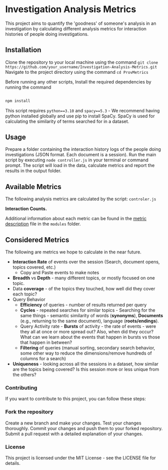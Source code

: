 # Investigation Analysis Metrics

This project aims to quantify the 'goodness' of someone's analysis in an investigation by calculating different analysis metrics for interaction histories of people doing investigations.

## Installation

Clone the repository to your local machine using the command `git clone https://github.com/your_username/Investigation-Analysis-Metrics.git`
Navigate to the project directory using the command `cd ProvMetrics`

Before running any other scripts, Install the required dependencies by running the command

```sh

npm install

```

This script requires `python==3.10` and `spacy==5.3` - We recommend having python installed globally and use pip to install SpaCy. SpaCy is used for calculating the similarity of terms searched for in a dataset.

## Usage

Prepare a folder containing the interaction history logs of the people doing investigations (JSON format. Each document is a session).
Run the main script by executing `node controller.js` in your terminal or command prompt.
The script will load in the data, calculate metrics and report the results in the output folder.

## Available Metrics

The following analysis metrics are calculated by the script: `controler.js`

**Interaction Counts.**

Additional information about each metric can be found in the [metric description](modules/metricdescription.md) file in the `modules` folder.

## Considered Metrics

The following are metrics we hope to calculate in the near future.

- **Interaction Rate** of events over the session (Search, document opens, topics covered, etc.)
  - Copy and Paste events to make notes
- **Breadth** vs **Depth** - many different topics, or mostly focused on one topic.
- Data **coverage** - of the topics they touched, how well did they cover each topic?
- Query Behavior
  - **Efficiency** of queries - number of results returned per query
  - **Cycles** - repeated searches for similar topics - Searching for the same things - semantic similarity of words (**synonyms**), **Documents** (e.g., returning to the same document), language (**roots/endings**).
  - Query Activity rate - **Bursts** of activity - the rate of events - were they all at once or more spread out? Also, when did they occur? What can we learn about the events that happen in bursts vs those that happen in between?
  - **Filtering** of queries (manual sorting, secondary search behavior, some other way to reduce the dimensions/remove hundreds of columns for a search)
- **Uniqueness** - looking across all the sessions in a dataset, how similar are the topics being covered? Is this session more or less unique from the others?

### Contributing

If you want to contribute to this project, you can follow these steps:

### Fork the repository

Create a new branch and make your changes.
Test your changes thoroughly.
Commit your changes and push them to your forked repository.
Submit a pull request with a detailed explanation of your changes.

### License

This project is licensed under the MIT License - see the LICENSE file for details.
